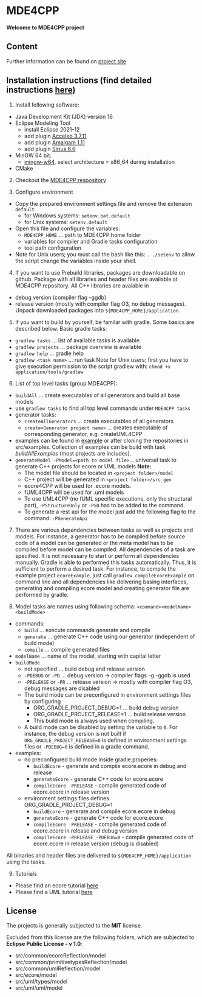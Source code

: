 # MDE4CPP
**Welcome to MDE4CPP project**

## Content
Further information can be found on [project site](http://sse.tu-ilmenau.de/mde4cpp)

## Installation instructions (find detailed instructions [here](https://www.tu-ilmenau.de/fileadmin/Bereiche/IA/sse/Software/MDE4CPP/Tutorials/MDE4CPP_Setup_Installation_Guide.pdf))
1. Install following software:
  * Java Development Kit (JDK) version 16
  * Eclipse Modeling Tool
    * install Eclipse 2021-12 
    * add plugin [Acceleo 3.7.11](https://www.eclipse.org/acceleo/)
    * add plugin [Amalgam 1.11](https://download.eclipse.org/modeling/amalgam/updates/stable/1.11.0-S20191007/capella/)
    * add plugin [Sirius 6.6](https://www.eclipse.org/sirius/)
  * MinGW 64 bit:
    * [mingw-w64](https://mingw-w64.org), select architecture = x86_64 during installation
  * CMake

2. Checkout the [MDE4CPP respository](https://github.com/MDE4CPP/MDE4CPP)

3. Configure environment
  * Copy the prepared environment settings file and remove the extension `default`
	* for Windows systems: `setenv.bat.default`
	* for Unix systems: `setenv.default`
  * Open this file and configure the variables:
    * `MDE4CPP_HOME` ... path to MDE4CPP home folder
    * variables for compiler and Gradle tasks configuration
    * tool path configuration
  * Note for Unix users; you must call the bash like this: `. ./setenv` to allow the script change the variables inside your shell.

4. If you want to use Prebuild libraries, packages are downloadable on github. Package with all libraries and header files are available at MDE4CPP repository. All C++ libraries are avaiable in
  * debug version (compiler flag -ggdb)
  * release version (mostly with compiler flag O3, no debug messages).
Unpack downloaded packages into `${MDE4CPP_HOME}/application`.

5. If you want to build by yourself, be familar with gradle. Some basics are described below. Basic gradle tasks:
  * `gradlew tasks` ... list of available tasks is available.
  * `gradlew projects` ... package overview is available
  * `gradlew help` ... gradle help
  * `gradlew <task name>` ... run task <task name>
Note for Unix users; first you have to give execution permission to the script gradlew with: `chmod +x application/tools/gradlew`

6. List of top level tasks (group MDE4CPP):
  * `buildAll` ... create executables of all generators and build all base models
  * use `gradlew tasks` to find all top level commands under `MDE4CPP tasks`
  * generator tasks:
    * `createAllGenerators` ... create executables of all generators
    * `create<Generator project name>` ... creates executable of corresponding generator, e.g. createUML4CPP
  * examples can be found in [example](https://github.com/MDE4CPP/examples) or after cloning the repositories in src/examples. Collection of examples can be build with task *buildAllExamples* (most projects are includes).
  * `generateModel -PModel=<path to model file>`...  universal task to generate C++ projects for ecore or UML models
  **Note:**
  	* The model file should be located in `<project folder>/model`
  	* C++ project will be generated in `<project folder>/src_gen`
  	* ecore4CPP will be used for .ecore models.
  	* fUML4CPP will be used for .uml models
  	* To use UML4CPP (no fUML specific executions, only the structural part), `-PStructureOnly` or `-PSO` has to be added to the command.
    * To generate a rest api for the model just add the following flag to the command: `-PGenerateApi`

7. There are various dependencies between tasks as well as projects and models. For instance, a generator has to be compiled before source code of a model can be generated or the meta model has to be compiled before model can be compiled.
All dependencies of a task are specified. It is not necessary to start or perform all dependencies manually. Gradle is able to performed this tasks automatically. Thus, it is sufficient to perform a desired task.
For instance, to compile the example project `ecoreExample`, just call `gradlew compileEcoreExample` on command line and all dependencies like delivering basing interfaces, generating and compiling ecore model and creating generator file are performed by gradle.

8. Model tasks are names using following schema: `<command><modelName> <buildMode>`
  * commands:
    * `build` ... execute commands generate and compile
    * `generate` ... generate C++ code using our generator (independent of build mode)
    * `compile` ... compile generated files
  * `modelName` ... name of the model, starting with capital letter
  * `buildMode`
    * not specified ... build debug and release version
    * `-PDEBUG` or `-PD` ... debug version -> compiler flags -g -ggdb is used
    * `-PRELEASE` or `-PR` ... release version -> mostly with compiler flag O3, debug messages are disabled
	* The build mode can be preconfigured in environment settings files by configuring
		* ORG_GRADLE_PROJECT_DEBUG=1 ... build debug version
		* ORG_GRADLE_PROJECT_RELEASE=1 ... build release version
		* This build mode is always used when compiling.
	* A build mode can be disabled by setting the variable to `0`. For instance, the debug version is not built if `ORG_GRADLE_PROJECT_RELEASE=0` is defined in environment settings files or `-PDEBUG=0` is defined in a gradle command.
  * examples:
	* no preconfigured build mode inside gradle.properies:
		* `buildEcore` - generate and compile ecore.ecore in debug and release
		* `generateEcore` - generate C++ code for ecore.ecore
		* `compileEcore -PRELEASE` - compile generated code of ecore.ecore in release version
	* environment settings files defines ORG_GRADLE_PROJECT_DEBUG=1
		* `buildEcore` - generate and compile ecore.ecore in debug
		* `generateEcore` - generate C++ code for ecore.ecore
		* `compileEcore -PRELEASE` - compile generated code of ecore.ecore in release and debug version
		* `compileEcore -PRELEASE -PDEBUG=0` - compile generated code of ecore.ecore in release version (debug is disabled)

  All binaries and header files are delivered to `${MDE4CPP_HOME}/application` using the tasks.

9. Tutorials
  * Please find an ecore tutorial [here](https://www.tu-ilmenau.de/sse/software/mde4cpp/beispiele-und-tutorials/ecore-tutorial)
  * Please find a UML tutorial [here](https://www.tu-ilmenau.de/sse/software/mde4cpp/beispiele-und-tutorials/uml-tutorial)

## License

The projects is generally subjected to the **MIT** license.

Excluded from this license are the following folders, which are subjected to **Eclipse Public License - v 1.0**:
- src/common/ecoreReflection/model
- src/common/primitivetypesReflection/model
- src/common/umlReflection/model
- src/ecore/model
- src/uml/types/model
- src/uml/uml/model
